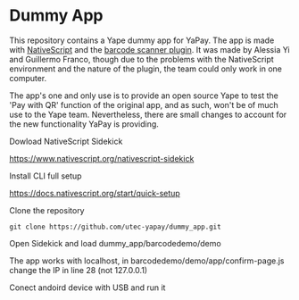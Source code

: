 # Dummy App
This repository contains a Yape dummy app for YaPay. The app is made with [NativeScript](https://www.nativescript.org/) and the [barcode scanner plugin](https://github.com/EddyVerbruggen/nativescript-barcodescanner). It was made by Alessia Yi and Guillermo Franco, though due to the problems with the NativeScript environment and the nature of the plugin, the team could only work in one computer. 

The app's one and only use is to provide an open source Yape to test the 'Pay with QR' function of the original app, and as such, won't be of much use to the Yape team. Nevertheless, there are small changes to account for the new functionality YaPay is providing.

Dowload NativeScript Sidekick

https://www.nativescript.org/nativescript-sidekick

Install CLI full setup

https://docs.nativescript.org/start/quick-setup

Clone the repository

`
git clone https://github.com/utec-yapay/dummy_app.git
`

Open Sidekick and load dummy_app/barcodedemo/demo

The app works with localhost, in barcodedemo/demo/app/confirm-page.js change the IP in line 28 (not 127.0.0.1)

Conect andoird device with USB and run it
